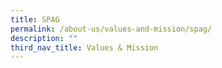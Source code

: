 ```yaml
---
title: SPAG
permalink: /about-us/values-and-mission/spag/
description: ""
third_nav_title: Values & Mission
---
```

